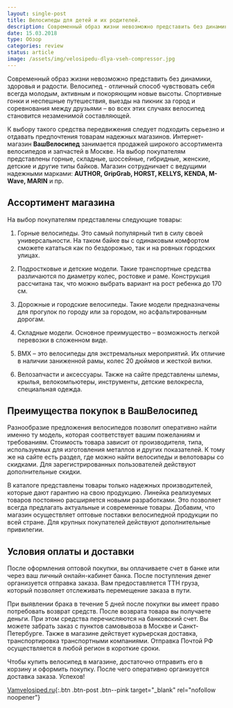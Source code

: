 ```yaml
---
layout: single-post
title: Велосипеды для детей и их родителей.
description: Современный образ жизни невозможно представить без динамики, здоровья и радости. Велосипед - отличный способ чувствовать себя всегда молодым, активным и покоряющим новые высоты.
date: 15.03.2018
type: Обзор
categories: review
status: article
image: /assets/img/velosipedu-dlya-vseh-compressor.jpg
---
```


<div class="post-block">

Современный образ жизни невозможно представить без динамики, здоровья и радости. Велосипед - отличный способ чувствовать себя всегда молодым, активным и покоряющим новые высоты. Спортивные гонки и неспешные путешествия, выезды на пикник за город и соревнования между друзьями – во всех этих случаях велосипед становится незаменимой составляющей.

К выбору такого средства передвижения следует подходить серьезно и отдавать предпочтения товарам надежных магазинов. Интернет-магазин **ВашВелосипед** занимается продажей широкого ассортимента велосипедов и запчастей в Москве. На выбор покупателям представлены горные, складные, шоссейные, гибридные, женские, детские и другие типы байков. Магазин сотрудничает с ведущими надежными марками: **AUTHOR, GripGrab, HORST, KELLYS, KENDA, M-Wave, MARIN** и пр.

## Ассортимент магазина

На выбор покупателям представлены следующие товары:

1. Горные велосипеды. Это самый популярный тип в силу своей универсальности. На таком байке вы с одинаковым комфортом сможете кататься как по бездорожью, так и на ровных городских улицах.

2. Подростковые и детские модели. Такие транспортные средства различаются по диаметру колес, ростовке и раме. Конструкция рассчитана так, что можно выбрать вариант на рост ребенка до 170 см.

3. Дорожные и городские велосипеды. Такие модели предназначены для прогулок по городу или за городом, но асфальтированным дорогам.

4. Складные модели. Основное преимущество – возможность легкой перевозки в сложенном виде.

5. ВМХ – это велосипеды для экстремальных мероприятий. Их отличие в наличии заниженной рамы, колес 20 дюймов и жесткой вилки.

6. Велозапчасти и аксессуары. Также на сайте представлены шлемы, крылья, велокомпьютеры, инструменты, детские велокресла, специальная одежда.

## Преимущества покупок в **ВашВелосипед**

Разнообразие предложения велосипедов позволит оперативно найти именно ту модель, которая соответствует вашим пожеланиям и требованиям. Стоимость товара зависит от производителя, типа, используемых для изготовления металлов и других показателей.  К тому же на сайте есть раздел, где можно найти велосипеды и велотовары со скидками. Для зарегистрированных пользователей действуют дополнительные скидки.

В каталоге представлены товары только надежных производителей, которые дают гарантию на свою продукцию. Линейка реализуемых товаров постоянно расширяется новыми разработками. Это позволяет всегда предлагать актуальные и современные товары. Добавим, что магазин осуществляет оптовые поставки велосипедной продукции по всей стране. Для крупных покупателей действуют дополнительные привилегии.

## Условия оплаты и доставки

После оформления оптовой покупки, вы оплачиваете счет в банке или через ваш личный онлайн-кабинет банка. После поступления денег организуется отправка заказа. Вам предоставляется ТТН груза, который позволяет отслеживать перемещение заказа в пути.

При выявлении брака в течение 5 дней после покупки вы имеет право потребовать возврат средств. После возврата товара вы получаете деньги. При этом средства перечисляются на банковский счет.
Вы можете забрать заказ с пунктов самовывоза в Москве и Санкт-Петербурге. Также в магазине действует курьерская доставка, транспортировка транспортными компаниями. Отправка Почтой РФ осуществляется в любой регион в короткие сроки.

Чтобы купить велосипед в магазине, достаточно отправить его в корзину и оформить покупку. После чего оперативно организуется доставка заказа. Успехов!

[Vamvelosiped.ru](https://vamvelosiped.ru/){:.btn .btn-post .btn--pink target="_blank" rel="nofollow noopener"}

</div><!-- /.post-block -->